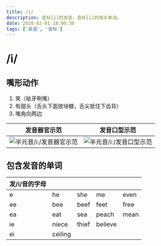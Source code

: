 ```yaml
---
title: /i/
description: 音标[i]的发音，音标[i]的相关单词。
date: 2020-02-01 18:00:30
tags: ['英语', '音标']
---
```


# /i/

## 嘴形动作

1. 笑（呲牙咧嘴）
2. 有甜头（舌头下面放块糖，舌尖抵住下齿背）
3. 嘴角向两边

| 发音器官示范                                                                               | 发音口型示范                                                                             |
| ------------------------------------------------------------------------------------------ | ---------------------------------------------------------------------------------------- |
| ![半元音/iː/发音器官示范](https://media.sunpm.me/uPic/2023-12-25/23:34:14-8iY0nV_i1-1.gif) | ![半元音/iː/发音口型示范](https://media.sunpm.me/uPic/2023-12-25/23:33:38-eroMHL_i1.gif) |

## 包含发音的单词

| 发/i/音的字母 |         |       |         |      |
| ------------- | ------- | ----- | ------- | ---- |
| e             | he      | she   | me      | even |
| ee            | bee     | beef  | feet    | free |
| ea            | eat     | sea   | peach   | mean |
| ie            | niece   | thief | believe |      |
| ei            | ceiling |       |         |      |
